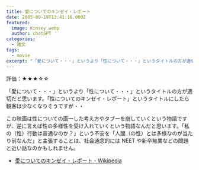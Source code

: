 ```yaml
---
title: 愛についてのキンゼイ・レポート
date: 2005-09-19T13:41:16.000Z
featured:
  image: Kinsey.webp
  author: chatGPT
categories:
  - 雑文
tags:
  - movie
excerpt: "「愛について・・・」というより「性について・・・」というタイトルの方が適切だと思います。「性についてのキンゼイ・レポート」というタイトルにしたら観客は少なくなりそうですが・・"
---
```


評価：★★★☆☆

「愛について・・・」というより「性について・・・」というタイトルの方が適切だと思います。「性についてのキンゼイ・レポート」というタイトルにしたら観客は少なくなりそうですが・・

この映画は性についての画一した考え方やタブーを崩していくという物語ですが、逆に言えば性の多様性を受け入れていくという物語なんだと思います。「私の（性）行動は普通なのか？」という不安を「人間（の性）とは多様なのが当たり前なんだ」と主張することは、社会通念的には NEET や新卒無業などの問題と近い話なのかもしれません。

- [愛についてのキンゼイ・レポート - Wikipedia](https://ja.wikipedia.org/wiki/%E6%84%9B%E3%81%AB%E3%81%A4%E3%81%84%E3%81%A6%E3%81%AE%E3%82%AD%E3%83%B3%E3%82%BC%E3%82%A4%E3%83%BB%E3%83%AC%E3%83%9D%E3%83%BC%E3%83%88)
